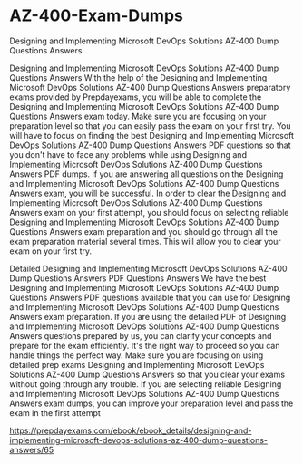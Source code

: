 # AZ-400-Exam-Dumps
Designing and Implementing Microsoft DevOps Solutions AZ-400 Dump Questions Answers

Designing and Implementing Microsoft DevOps Solutions AZ-400 Dump Questions Answers
With the help of the Designing and Implementing Microsoft DevOps Solutions AZ-400 Dump Questions Answers preparatory exams provided by Prepdayexams, you will be able to complete the Designing and Implementing Microsoft DevOps Solutions AZ-400 Dump Questions Answers exam today. Make sure you are focusing on your preparation level so that you can easily pass the exam on your first try. You will have to focus on finding the best Designing and Implementing Microsoft DevOps Solutions AZ-400 Dump Questions Answers PDF questions so that you don't have to face any problems while using Designing and Implementing Microsoft DevOps Solutions AZ-400 Dump Questions Answers PDF dumps. If you are answering all questions on the Designing and Implementing Microsoft DevOps Solutions AZ-400 Dump Questions Answers exam, you will be successful. In order to clear the Designing and Implementing Microsoft DevOps Solutions AZ-400 Dump Questions Answers exam on your first attempt, you should focus on selecting reliable Designing and Implementing Microsoft DevOps Solutions AZ-400 Dump Questions Answers exam preparation and you should go through all the exam preparation material several times. This will allow you to clear your exam on your first try.

Detailed Designing and Implementing Microsoft DevOps Solutions AZ-400 Dump Questions Answers PDF Questions Answers
We have the best Designing and Implementing Microsoft DevOps Solutions AZ-400 Dump Questions Answers PDF questions available that you can use for Designing and Implementing Microsoft DevOps Solutions AZ-400 Dump Questions Answers exam preparation. If you are using the detailed PDF of Designing and Implementing Microsoft DevOps Solutions AZ-400 Dump Questions Answers questions prepared by us, you can clarify your concepts and prepare for the exam efficiently. It's the right way to proceed so you can handle things the perfect way. Make sure you are focusing on using detailed prep exams Designing and Implementing Microsoft DevOps Solutions AZ-400 Dump Questions Answers so that you clear your exams without going through any trouble. If you are selecting reliable Designing and Implementing Microsoft DevOps Solutions AZ-400 Dump Questions Answers exam dumps, you can improve your preparation level and pass the exam in the first attempt

https://prepdayexams.com/ebook/ebook_details/designing-and-implementing-microsoft-devops-solutions-az-400-dump-questions-answers/65
